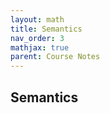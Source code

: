 ```yaml
---
layout: math
title: Semantics
nav_order: 3
mathjax: true
parent: Course Notes
---
```


## Semantics

